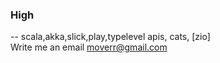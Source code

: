 ### High 
-- scala,akka,slick,play,typelevel apis, cats, [zio] <br/>
Write me an email moverr@gmail.com
